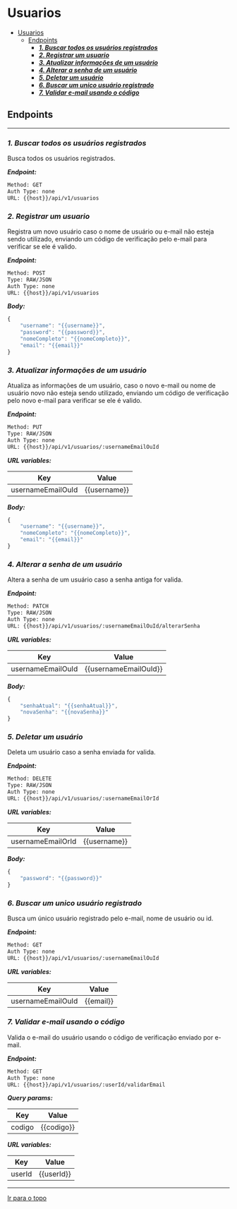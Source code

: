 
# Usuarios

- [Usuarios](#usuarios)
	- [Endpoints](#endpoints)
		- [***1. Buscar todos os usuários registrados***](#1-buscar-todos-os-usuários-registrados)
		- [***2. Registrar um usuario***](#2-registrar-um-usuario)
		- [***3. Atualizar informações de um usuário***](#3-atualizar-informações-de-um-usuário)
		- [***4. Alterar a senha de um usuário***](#4-alterar-a-senha-de-um-usuário)
		- [***5. Deletar um usuário***](#5-deletar-um-usuário)
		- [***6. Buscar um unico usuário registrado***](#6-buscar-um-unico-usuário-registrado)
		- [***7. Validar e-mail usando o código***](#7-validar-e-mail-usando-o-código)



## Endpoints


--------



### ***1. Buscar todos os usuários registrados***


Busca todos os usuários registrados.


***Endpoint:***

```bash
Method: GET
Auth Type: none
URL: {{host}}/api/v1/usuarios
```

### ***2. Registrar um usuario***


Registra um novo usuário caso o nome de usuário ou e-mail não esteja sendo utilizado, enviando um código de verificação pelo e-mail para verificar se ele é valido.


***Endpoint:***

```bash
Method: POST
Type: RAW/JSON
Auth Type: none
URL: {{host}}/api/v1/usuarios
```



***Body:***

```js        
{
    "username": "{{username}}",
    "password": "{{password}}",
    "nomeCompleto": "{{nomeCompleto}}",
    "email": "{{email}}"
}
```




### ***3. Atualizar informações de um usuário*** 


Atualiza as informações de um usuário, caso o novo e-mail ou nome de usuário novo não esteja sendo utilizado, enviando um código de verificação pelo novo e-mail para verificar se ele é valido.


***Endpoint:***

```bash
Method: PUT
Type: RAW/JSON
Auth Type: none
URL: {{host}}/api/v1/usuarios/:usernameEmailOuId
```



***URL variables:***

| Key               | Value        |
| ----------------- | ------------ |
| usernameEmailOuId | {{username}} |



***Body:***

```js        
{   
    "username": "{{username}}",
    "nomeCompleto": "{{nomeCompleto}}",
    "email": "{{email}}"
}
```


### ***4. Alterar a senha de um usuário***

Altera a senha de um usuário caso a senha antiga for valida.


***Endpoint:***

```bash
Method: PATCH
Type: RAW/JSON
Auth Type: none
URL: {{host}}/api/v1/usuarios/:usernameEmailOuId/alterarSenha
```

***URL variables:***

| Key               | Value                 |
| ----------------- | --------------------- |
| usernameEmailOuId | {{usernameEmailOuId}} |



***Body:***

```js        
{   
    "senhaAtual": "{{senhaAtual}}",
    "novaSenha": "{{novaSenha}}"
}
```

### ***5. Deletar um usuário***


Deleta um usuário caso a senha enviada for valida.


***Endpoint:***

```bash
Method: DELETE
Type: RAW/JSON
Auth Type: none
URL: {{host}}/api/v1/usuarios/:usernameEmailOrId
```



***URL variables:***

| Key               | Value        |
| ----------------- | ------------ |
| usernameEmailOrId | {{username}} |



***Body:***

```js        
{
    "password": "{{password}}"
}
```



### ***6. Buscar um unico usuário registrado***


Busca um único usuário registrado pelo e-mail, nome de usuário ou id.


***Endpoint:***

```bash
Method: GET
Auth Type: none
URL: {{host}}/api/v1/usuarios/:usernameEmailOuId
```



***URL variables:***

| Key               | Value     |
| ----------------- | --------- |
| usernameEmailOuId | {{email}} |



### ***7. Validar e-mail usando o código***

Valida o e-mail do usuário usando o código de verificação enviado por e-mail.


***Endpoint:***

```bash
Method: GET
Auth Type: none
URL: {{host}}/api/v1/usuarios/:userId/validarEmail
```



***Query params:***

| Key    | Value      |
| ------ | ---------- |
| codigo | {{codigo}} |



***URL variables:***

| Key    | Value      |
| ------ | ---------- |
| userId | {{userId}} |






---

[Ir para o topo](#usuarios)
